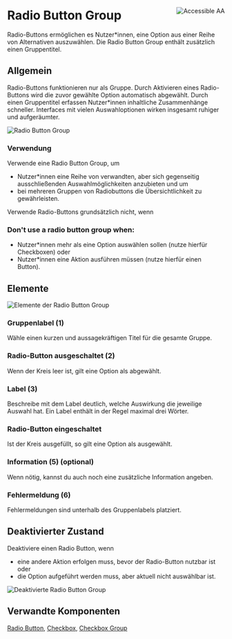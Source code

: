 <div style="display: inline-flex; align-items: center; justify-content: space-between; width: 100%;">
    <h1>Radio Button Group</h1>
    <img src="assets/aa.png" alt="Accessible AA" />
</div>
Radio-Buttons ermöglichen es Nutzer*innen, eine Option aus einer Reihe von Alternativen auszuwählen. Die Radio Button Group enthält zusätzlich einen Gruppentitel.

## Allgemein

Radio-Buttons funktionieren nur als Gruppe. Durch Aktivieren eines Radio-Buttons wird die zuvor gewählte Option automatisch abgewählt. Durch einen Gruppentitel erfassen Nutzer\*innen inhaltliche Zusammenhänge schneller. Interfaces mit vielen Auswahloptionen wirken insgesamt ruhiger und aufgeräumter.

![Radio Button Group](assets/3_components/radio-button-group/Radio_Button_Group.png)

### Verwendung

Verwende eine Radio Button Group, um

- Nutzer\*innen eine Reihe von verwandten, aber sich gegenseitig ausschließenden Auswahlmöglichkeiten anzubieten und um
- bei mehreren Gruppen von Radiobuttons die Übersichtlichkeit zu gewährleisten.

Verwende Radio-Buttons grundsätzlich nicht, wenn

### Don\'t use a radio button group when:

- Nutzer\*innen mehr als eine Option auswählen sollen (nutze hierfür Checkboxen) oder
- Nutzer\*innen eine Aktion ausführen müssen (nutze hierfür einen Button).

## Elemente

![Elemente der Radio Button Group](assets/3_components/radio-button-group/Radio_Button_Group_Elements.png)

### Gruppenlabel (1)

Wähle einen kurzen und aussagekräftigen Titel für die gesamte Gruppe.

### Radio-Button ausgeschaltet (2)

Wenn der Kreis leer ist, gilt eine Option als abgewählt.

### Label (3)

Beschreibe mit dem Label deutlich, welche Auswirkung die jeweilige Auswahl hat. Ein Label enthält in der Regel maximal drei Wörter.

### Radio-Button eingeschaltet

Ist der Kreis ausgefüllt, so gilt eine Option als ausgewählt.

### Information (5) (optional)

Wenn nötig, kannst du auch noch eine zusätzliche Information angeben.

### Fehlermeldung (6)

Fehlermeldungen sind unterhalb des Gruppenlabels platziert.

## Deaktivierter Zustand

Deaktiviere einen Radio Button, wenn

- eine andere Aktion erfolgen muss, bevor der Radio-Button nutzbar ist oder
- die Option aufgeführt werden muss, aber aktuell nicht auswählbar ist.

![Deaktivierte Radio Button Group](assets/3_components/radio-button-group/Radio_Button_Group_Disabled.png)

## Verwandte Komponenten

[Radio Button](?path=/usage/components-radio-button), [Checkbox](?path=/usage/components-checkbox), [Checkbox Group](?path=/usage/components-checkbox-group)
